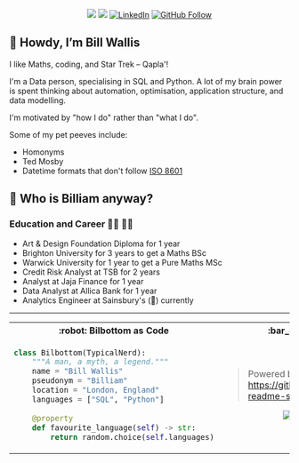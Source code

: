 <div align="center">
  
  <a href="">![](https://img.shields.io/badge/nerdiness-100%25-brightgreen)</a>
  <a href="">![](https://visitor-badge.glitch.me/badge?page_id=github.com/bilbottom)</a>
  <a href="">[![LinkedIn](https://img.shields.io/badge/-bilbottom-blue?style=flat-square&logo=Linkedin&logoColor=white&link=https://www.linkedin.com/in/bill-wallis/)](https://www.linkedin.com/in/bill-wallis/)</a>
  <a href="">[![GitHub Follow](https://img.shields.io/github/followers/bilbottom?label=follow&style=social)](https://github.com/Bilbottom)</a>

</div>

:mage: Howdy, I’m Bill Wallis
---
I like Maths, coding, and Star Trek – Qapla'!

I'm a Data person, specialising in SQL and Python. A lot of my brain power is spent thinking about automation, optimisation, application structure, and data modelling.

I'm motivated by "how I do" rather than "what I do".

Some of my pet peeves include:
- Homonyms
- Ted Mosby
- Datetime formats that don't follow [ISO 8601](https://www.iso.org/iso-8601-date-and-time-format.html)


<!-- A little bit about me -->
:thinking: Who is Billiam anyway?
---

### Education and Career :man_student: :man_office_worker:
- Art & Design Foundation Diploma for 1 year
- Brighton University for 3 years to get a Maths BSc
- Warwick University for 1 year to get a Pure Maths MSc
- Credit Risk Analyst at TSB for 2 years
- Analyst at Jaja Finance for 1 year
- Data Analyst at Allica Bank for 1 year
- Analytics Engineer at Sainsbury's (:avocado:) currently


<!-- "Bilbottom as Code" & GitHub activity -->
---

<table>
 <tr>
  <th> :robot: Bilbottom as Code </th>
  <th> :bar_chart: GitHub Stats </th>
 </tr>
 <tr>
  <td>

```python
class Bilbottom(TypicalNerd):
    """A man, a myth, a legend."""
    name = "Bill Wallis"
    pseudonym = "Billiam"
    location = "London, England"
    languages = ["SQL", "Python"]
    
    @property
    def favourite_language(self) -> str:
        return random.choice(self.languages)
```

  </td>
  <td>

> Powered by https://github.com/anuraghazra/github-readme-stats

<p align="center"> <img src="https://github-readme-stats.vercel.app/api?username=bilbottom&theme=darcula&count_private=true&show_icons=true" alt="bilbottom-stats" />

<!-- <p align="center"> <img src="https://github-readme-stats.vercel.app/api/top-langs/?username=bilbottom&count_private=true&show_icons=true&theme=darcula&langs_count=8&layout=compact&hide=html&exclude_repo=data-science-projects" alt="bilbottom-top-langs" /> -->

  </td>
 </tr>
</table>
